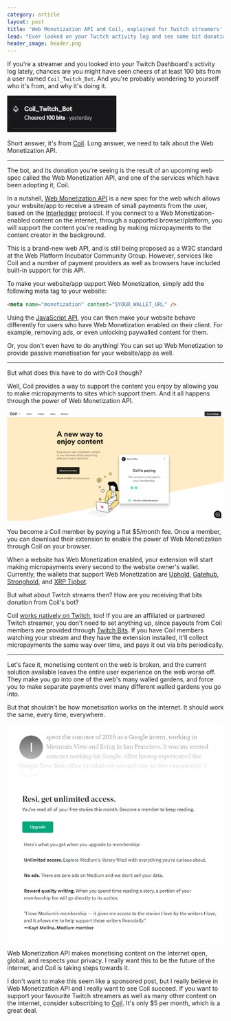 ```yaml
---
category: article
layout: post
title: 'Web Monetization API and Coil, explained for Twitch streamers'
lead: "Ever looked on your Twitch activity log and see some bit donations from Coil_Twitch_Bot lately? Here's why."
header_image: header.png
---
```


If you're a streamer and you looked into your Twitch Dashboard's activity log lately, chances are you might have seen cheers of at least 100 bits from a user named `Coil_Twitch_Bot`. And you're probably wondering to yourself who it's from, and why it's doing it.

![twitch-bit](twitch-bit.png)

Short answer, it's from [Coil](https://coil.com/). Long answer, we need to talk about the Web Monetization API.

---

The bot, and its donation you're seeing is the result of an upcoming web spec called the Web Monetization API, and one of the services which have been adopting it, Coil.

In a nutshell, [Web Monetization API](https://webmonetization.org/) is a new spec for the web which allows your website/app to receive a stream of small payments from the user, based on the [Interledger](https://interledger.org/) protocol. If you connect to a Web Monetization-enabled content on the internet, through a supported browser/platform, you will support the content you're reading by making micropayments to the content creator in the background.

This is a brand-new web API, and is still being proposed as a W3C standard at the Web Platform Incubator Community Group. However, services like Coil and a number of payment providers as well as browsers have included built-in support for this API.

To make your website/app support Web Monetization, simply add the following meta tag to your website:

```html
<meta name="monetization" content="$YOUR_WALLET_URL" />
```

Using the [JavaScript API](https://webmonetization.org/docs/api), you can then make your website behave differently for users who have Web Monetization enabled on their client. For example, removing ads, or even unlocking paywalled content for them.

Or, you don't even have to do anything! You can set up Web Monetization to provide passive monetisation for your website/app as well.

---

But what does this have to do with Coil though?

Well, Coil provides a way to support the content you enjoy by allowing you to make micropayments to sites which support them. And it all happens through the power of Web Monetization API.

![coil-screenshot](coil-screenshot.png)

You become a Coil member by paying a flat \$5/month fee. Once a member, you can download their extension to enable the power of Web Monetization through Coil on your browser.

When a website has Web Monetization enabled, your extension will start making micropayments every second to the website owner's wallet. Currently, the wallets that support Web Monetization are [Uphold](https://uphold.com/), [Gatehub](https://gatehub.net/), [Stronghold](https://stronghold.co/real-time-payments#coil), and [XRP Tipbot](https://www.xrptipbot.com/).

But what about Twitch streams then? How are you receiving that bits donation from Coil's bot?

Coil [works natively on Twitch](https://help.coil.com/for-creators/twitch-stream), too! If you are an affiliated or partnered Twitch streamer, you don't need to set anything up, since payouts from Coil members are provided through [Twitch Bits](https://www.twitch.tv/bits). If you have Coil members watching your stream and they have the extension installed, it'll collect micropayments the same way over time, and pays it out via bits periodically.

---

Let's face it, monetising content on the web is broken, and the current solution available leaves the entire user experience on the web worse off. They make you go into one of the web's many walled gardens, and force you to make separate payments over many different walled gardens you go into.

But that shouldn't be how monetisation works on the internet. It should work the same, every time, everywhere.

![paywall](paywall.png)

Web Monetization API makes monetising content on the Internet open, global, and respects your privacy. I really want this to be the future of the internet, and Coil is taking steps towards it.

I don't want to make this seem like a sponsored post, but I really believe in Web Monetization API and I really want to see Coil succeed. If you want to support your favourite Twitch streamers as well as many other content on the internet, consider subscribing to [Coil](https://coil.com/). It's only \$5 per month, which is a great deal.
